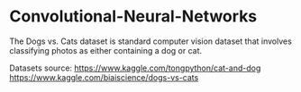 # Convolutional-Neural-Networks

The Dogs vs. Cats dataset is standard computer vision dataset that involves classifying photos as either containing a dog or cat.

Datasets source:
https://www.kaggle.com/tongpython/cat-and-dog
https://www.kaggle.com/biaiscience/dogs-vs-cats
